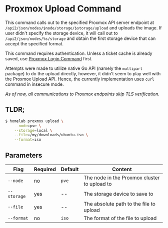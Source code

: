 # Proxmox Upload Command

This command calls out to the specified Proxmox API server endpoint at `/api2/json/nodes/$node/storage/$storage/upload` 
and uploads the image. If user didn't specify the storage device, it will call out to `/api2/json/nodes/%s/storage` and
obtain the first storage device that can accept the specified format.

This command requires authentication. Unless a ticket cache is already saved, use [Proxmox Login Command](https://github.com/xeha-gmbh/homelab/tree/master/proxmox/login) first.

Attempts were made to utilize native Go API (namely the `multipart` package) to do the upload directly, however, it didn't
seem to play well with the Proxmox Upload API. Hence, the currently implementation uses `curl` command in insecure mode.

_As of now, all communications to Proxmox endpoints skip TLS verification._

## TLDR;

```bash
$ homelab proxmox upload \
    --node=pve \
    --storage=local \
    --file=/my/downloads/ubuntu.iso \
    --format=iso
```

## Parameters

|Flag|Required|Default|Content|
|---|---|---|---|
|`--node`|no|`pve`|The node in the Proxmox cluster to upload to|
|`--storage`|yes|--|The storage device to save to|
|`--file`|yes|--|The absolute path to the file to upload|
|`--format`|no|`iso`|The format of the file to upload|

